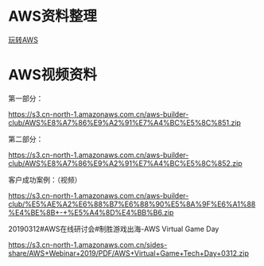 
# AWS资料整理



[玩转AWS](https://www.cnblogs.com/syaving/p/8649729.html/)



# AWS视频资料

第一部分：

https://s3.cn-north-1.amazonaws.com.cn/aws-builder-club/AWS%E8%A7%86%E9%A2%91%E7%A4%BC%E5%8C%851.zip

第二部分：

https://s3.cn-north-1.amazonaws.com.cn/aws-builder-club/AWS%E8%A7%86%E9%A2%91%E7%A4%BC%E5%8C%852.zip

客户成功案例：（视频）

https://s3.cn-north-1.amazonaws.com.cn/aws-builder-club/%E5%AE%A2%E6%88%B7%E6%88%90%E5%8A%9F%E6%A1%88%E4%BE%8B+-+%E5%A4%8D%E4%BB%B6.zip

20190312#AWS在线研讨会#制胜游戏出海-AWS Virtual Game Day

https://s3.cn-north-1.amazonaws.com.cn/sides-share/AWS+Webinar+2019/PDF/AWS+Virtual+Game+Tech+Day+0312.zip

